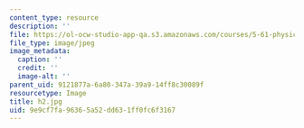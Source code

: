 ```yaml
---
content_type: resource
description: ''
file: https://ol-ocw-studio-app-qa.s3.amazonaws.com/courses/5-61-physical-chemistry-fall-2007/9e9cf7fa96365a52dd631ff0fc6f3167_h2.jpg
file_type: image/jpeg
image_metadata:
  caption: ''
  credit: ''
  image-alt: ''
parent_uid: 9121877a-6a80-347a-39a9-14ff8c30089f
resourcetype: Image
title: h2.jpg
uid: 9e9cf7fa-9636-5a52-dd63-1ff0fc6f3167
---
```

